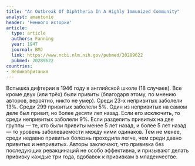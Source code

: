 ```yaml
---
title: "An Outbreak Of Diphtheria In A Highly Immunized Community"
analyst: amantonio
header: 'Немного истории'
article:
  type: article
  authors: Fanning
  year: 1947
  journal: BMJ
  link: https://www.ncbi.nlm.nih.gov/pubmed/20289622
  pubmed: 20289622
countries:
- Великобритания
---
```


Вспышка дифтерии в 1946 году в английской школе (18 случаев). Все кроме двух (или трёх) были привиты (благодаря этому, по мнению авторов, вероятно, никто не умер).
Среди 23-х непривитых заболели 13%. Среди 299 привитых заболели 5%. Один из непривитых на самом деле был привит, но более десяти лет назад. Если его исключить, то среди непривитых заболели 9%.
Если разделить привитых на две группы — те, кто были привиты менее 5 лет назад, и более 5 лет назад — то уровень заболеваемости между ними одинаков. Тем не менее, среди недавно привитых болезнь проходила легче, чем среди давно привитых и непривитых.
Авторы заключают, что прививка без последующих ревакцинаций не особо эффективна, и призывают делать прививку каждые три года, вдобавок к прививкам в младенчестве.
